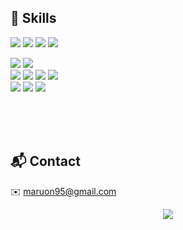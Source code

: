 ## 🚀 Skills
<p>
    <img src="https://img.shields.io/badge/JavaScript-F7DF1E?style=flat&logo=javascript&logoColor=white">
    <img src="https://img.shields.io/badge/TypeScript-1572B6?style=flat&logo=typescript&logoColor=white">
    <img src="https://img.shields.io/badge/php-777BB4?style=flat&logo=php&logoColor=white">
    <img src="https://img.shields.io/badge/MySQL-4479A1?style=flat&logo=mysql&logoColor=white">
</p>
<p>
    <img src="https://img.shields.io/badge/React-1572B6?style=flat&logo=react&logoColor=white">
    <img src="https://img.shields.io/badge/jQuery-0769AD?style=flat&logo=jquery&logoColor=white">
    <br/>
    <img src="https://img.shields.io/badge/Tailwind-06B6D4?style=flat&logo=tailwindcss&logoColor=white">
    <img src="https://img.shields.io/badge/Bootstrap-7952B3?style=flat&logo=bootstrap&logoColor=white">
    <img src="https://img.shields.io/badge/Material UI-007FFF?style=flat&logo=mui&logoColor=white">
    <img src="https://img.shields.io/badge/Styled Components-DB7093?style=flat&logo=styledcomponents&logoColor=white">
    <br/>
    <img src="https://img.shields.io/badge/Node.js-339933?style=flat&logo=Node.js&logoColor=white">
    <img src="https://img.shields.io/badge/Express-000000?style=flat&logo=express&logoColor=white">
    <img src="https://img.shields.io/badge/React_Router-CA4245?style=flat&logo=React-Router&logoColor=white">
</p>

<br/><br/><br/>

## 📬 Contact
✉️ maruon95@gmail.com

<p align="center">
  <a href="https://hits.seeyoufarm.com"><img src="https://hits.seeyoufarm.com/api/count/incr/badge.svg?url=https%3A%2F%2Fgithub.com%2Fhoon95&count_bg=%23ED6DA3&title_bg=%2386757E&icon=github.svg&icon_color=%23E1DEDE&title=hits&edge_flat=false"/></a>
</p>
